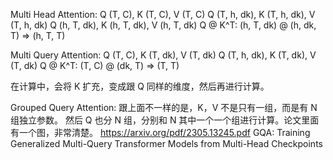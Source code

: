 Multi Head Attention:
Q (T, C), K (T, C), V (T, C)
Q (T, h, dk), K (T, h, dk), V (T, h, dk)
Q (h, T, dk), K (h, T, dk), V (h, T, dk)
Q @ K^T: (h, T, dk) @ (h, dk, T) => (h, T, T)

Multi Query Attention:
Q (T, C), K (T, dk), V (T, dk)
Q (T, h, dk), K (T, dk), V (T, dk)
Q @ K^T: (T, C) @ (dk, T) => (T, T)

在计算中，会将 K 扩充，变成跟 Q 同样的维度，然后再进行计算。

Grouped Query Attention:
跟上面不一样的是，K，V 不是只有一组，而是有 N 组独立参数。
然后 Q 也分 N 组，分别和 N 其中一个一个组进行计算。论文里面有一个图，非常清楚。
https://arxiv.org/pdf/2305.13245.pdf
GQA: Training Generalized Multi-Query Transformer Models from Multi-Head Checkpoints
